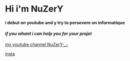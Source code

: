 # Hi i'm NuZerY
#### i debut on youtube and y try to persevere on informatique
####  _if you whant i can help you for your projet_
[my  youtube channel NuZerY-_-](https://www.youtube.com/channel/UCgtJTJnEAMjWZtAf5wrs0dg)

[insta](https://www.instagram.com/nuzery_yt/?hl=fr)

<!--
**NuZerY/NuZerY** is a ✨ _special_ ✨ repository because its `README.md` (this file) appears on your GitHub profile.

Here are some ideas to get you started:

- 🔭 I’m currently working on ...
- 🌱 I’m currently learning ...
- 👯 I’m looking to collaborate on ...
- 🤔 I’m looking for help with ...
- 💬 Ask me about ...
- 📫 How to reach me: ...
- 😄 Pronouns: ...
- ⚡ Fun fact: ...
-->
